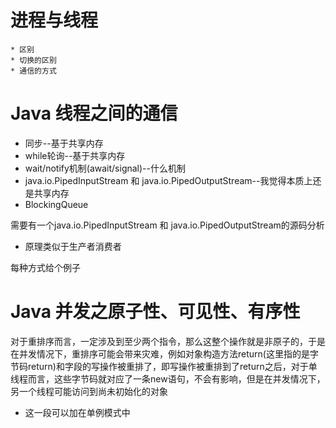 # 进程与线程
    * 区别
    * 切换的区别
    * 通信的方式



# Java 线程之间的通信
* 同步--基于共享内存
* while轮询--基于共享内存
* wait/notify机制(await/signal)--什么机制
* java.io.PipedInputStream 和 java.io.PipedOutputStream--我觉得本质上还是共享内存
* BlockingQueue


需要有一个java.io.PipedInputStream 和 java.io.PipedOutputStream的源码分析
* 原理类似于生产者消费者


每种方式给个例子



# Java 并发之原子性、可见性、有序性

对于重排序而言，一定涉及到至少两个指令，那么这整个操作就是非原子的，于是在并发情况下，重排序可能会带来灾难，例如对象构造方法return(这里指的是字节码return)和字段的写操作被重排了，即写操作被重排到了return之后，对于单线程而言，这些字节码就对应了一条new语句，不会有影响，但是在并发情况下，另一个线程可能访问到尚未初始化的对象
* 这一段可以加在单例模式中